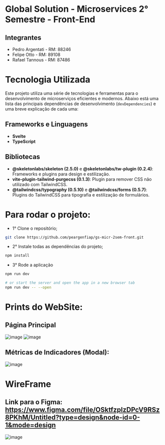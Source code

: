 # Global Solution - Microservices 2° Semestre - Front-End

## Integrantes
- Pedro Argentati - RM: 88246
- Felipe Otto - RM: 89108
- Rafael Tannous - RM: 87486

# Tecnologia Utilizada

Este projeto utiliza uma série de tecnologias e ferramentas para o desenvolvimento de microserviços eficientes e modernos. Abaixo está uma lista das principais dependências de desenvolvimento (`devDependencies`) e uma breve explicação de cada uma:

## Frameworks e Linguagens
- **Svelte**
- **TypeScript**

## Bibliotecas
- **@skeletonlabs/skeleton (2.5.0)** e **@skeletonlabs/tw-plugin (0.2.4)**: Frameworks e plugins para design e estilização.
- **vite-plugin-tailwind-purgecss (0.1.3)**: Plugin para remover CSS não utilizado com TailwindCSS.
- **@tailwindcss/typography (0.5.10)** e **@tailwindcss/forms (0.5.7)**: Plugins do TailwindCSS para tipografia e estilização de formulários.

# Para rodar o projeto:

- 1° Clone o repositório;
```bash
git clone https://github.com/peargenfiap/gs-micr-2sem-front.git
```
- 2° Instale todas as dependências do projeto;
```bash
npm install
```
- 3° Rode a aplicação

```bash
npm run dev

# or start the server and open the app in a new browser tab
npm run dev -- --open
```

# Prints do WebSite:
## Página Principal
![image](https://github.com/peargenfiap/gs-micr-2sem-front/assets/115407377/624d0975-6506-485d-be3a-099b262dc5b6)
![image](https://github.com/peargenfiap/gs-micr-2sem-front/assets/115407377/3d91fba6-cb0b-40aa-8c16-d459f9935765)

## Métricas de Indicadores (Modal):
![image](https://github.com/peargenfiap/gs-micr-2sem-front/assets/115407377/69a4cdb1-9560-4fa9-bbb8-e2411faa7ad8)

# WireFrame
## Link para o Figma: https://www.figma.com/file/OSktfzplzDPcV9RSz8PKhM/Untitled?type=design&node-id=0-1&mode=design

![image](https://github.com/peargenfiap/gs-micr-2sem-front/assets/115407377/29c2980b-ede8-4160-9d06-30cc233bc5d0)
